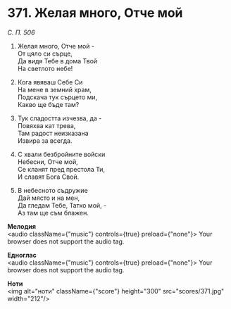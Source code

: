 # 371. Желая много, Отче мой  

*С. П. 506*  

1. Желая много, Отче мой -  
От цяло си сърце,  
Да видя Тебе в дома Твой  
На светлото небе!  

2. Кога явяваш Себе Си  
На мене в земний храм,  
Подскача тук сърцето ми,  
Какво ще бъде там?  

3. Тук сладостта изчезва, да -  
Повяхва кат трева,  
Там радост неизказана  
Извира за всегда.  

4. С хвали безбройните войски  
Небесни, Отче мой,  
Се кланят пред престола Ти,  
И славят Бога Свой.  

5. В небесното съдружие  
Дай място и на мен,  
Да гледам Тебе, Татко мой, -  
Аз там ще съм блажен.  

__Мелодия__  
<audio className={"music"} controls={true} preload={"none"}><source src="mp3/371.mp3" type="audio/mpeg"/>
Your browser does not support the audio tag.
</audio>  

__Едноглас__  
<audio className={"music"} controls={true} preload={"none"}><source src="transp/371.mp3" type="audio/mpeg"/>
Your browser does not support the audio tag.
</audio>  

__Ноти__  
<img alt="ноти" className={"score"} height="300" src="scores/371.jpg" width="212"/>
